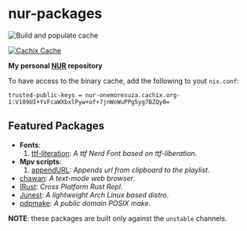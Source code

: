 # nur-packages

[comment]: # "Remove this if you don't use github actions"
![Build and populate cache](https://github.com/onemoresuza/nur-packages/workflows/Build%20and%20populate%20cache/badge.svg)

[comment]: # "Remove this if you don't use cachix"
[comment]: # "Also, when using shields.io, replace '-' with '--'"
[![Cachix Cache](https://img.shields.io/badge/cachix-nur--onemoresuza-blue.svg)](https://nur-onemoresuza.cachix.org)

**My personal [NUR](https://github.com/nix-community/NUR) repository**

To have access to the binary cache, add the following to yout `nix.conf`:

```
trusted-public-keys = nur-onemoresuza.cachix.org-1:V109UI+YvFcaWXbxlPyw+of+7jnWoWuPPg5yg7BZQy0=
```

## Featured Packages

- **Fonts**:
    1. [ttf-literation][ttf-literation]: *A ttf Nerd Font based on ttf-liberation*.
- **Mpv scripts**:
    1. [appendURL][appendURL]: *Appends url from clipboard to the playlist*.
- [chawan][chawan]: *A text-mode web browser*.
- [IRust][irust]: *Cross Platform Rust Repl*.
- [Junest][junest]: *A lightweight Arch Linux based distro*.
- [pdpmake][pdpmake]: *A public domain POSIX make*.

**NOTE**: these packages are built only against the `unstable` channels.

[appendURL]: <https://github.com/jonniek/mpv-scripts/> "Appends url from clipboard to the playlist"
[chawan]: <https://sr.ht/~bptato/chawan/> "A text-mode web browser"
[irust]: <https://github.com/sigmaSd/IRust/> "Cross Platform Rust Repl"
[junest]: <https://github.com/fsquillace/junest> "A lightweight Arch Linux based distro"
[pdpmake]: <https://github.com/rmyorston/pdpmake> "A public domain POSIX make"
[ttf-literation]: <https://www.nerdfonts.com/> "A ttf Nerd Font based on ttf-liberation"
